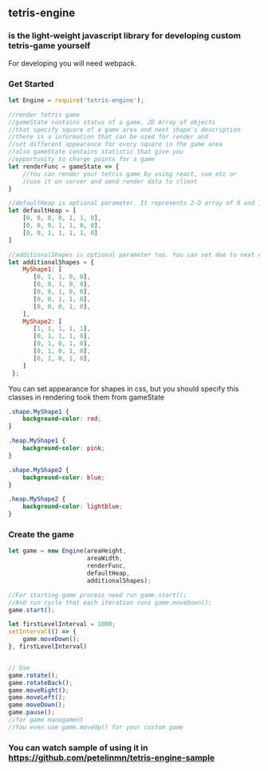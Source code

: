 ## tetris-engine 
### is the light-weight javascript library for developing custom tetris-game yourself

For developing you will need webpack.

### Get Started

```js
let Engine = require('tetris-engine');

//render tetris game
//gameState contains status of a game, 2D Array of objects 
//that specify square of a game area and next shape's description
//there is a information that can be used for render and 
//set different appearance for every square in the game area
//also gameState contains statistic that give you
//opportunity to charge points for a game
let renderFunc = gameState => {
    //You can render your tetris game by using react, vue etc or
    //use it on server and send render data to client
}

//defaultHeap is optional parameter. It represents 2-D array of 0 and 1. 
let defaultHeap = [
    [0, 0, 0, 0, 1, 1, 0],
    [0, 0, 0, 1, 1, 0, 0],
    [0, 0, 1, 1, 1, 1, 0]
]

//additionalShapes is optional parameter too. You can set due to next example:
let additionalShapes = {
    MyShape1: [
       [0, 1, 1, 0, 0],
       [0, 0, 1, 0, 0],
       [0, 0, 1, 0, 0],
       [0, 0, 1, 1, 0],
       [0, 0, 0, 1, 0],
    ],
    MyShape2: [
       [1, 1, 1, 1, 1],
       [0, 1, 1, 1, 0],
       [0, 1, 0, 1, 0],
       [0, 1, 0, 1, 0],
       [0, 1, 0, 1, 0],
    ]
 };
```

You can set appearance for shapes in css, 
but you should specify this classes in rendering took them from gameState

```css
.shape.MyShape1 {
    background-color: red;
}

.heap.MyShape1 {
    background-color: pink;
}

.shape.MyShape2 {
    background-color: blue;
}

.heap.MyShape2 {
    background-color: lightblue;
}
```

### Create the game
```js
let game = new Engine(areaHeight, 
                      areaWidth, 
                      renderFunc, 
                      defaultHeap, 
                      additionalShapes);

//For starting game process need run game.start();
//And run cycle that each iteration runs game.moveDown();
game.start();

let firstLevelInterval = 1000;
setInterval(() => {
    game.moveDown();
}, firstLevelInterval)


// Use
game.rotate();
game.rotateBack();
game.moveRight();
game.moveLeft(); 
game.moveDown();
game.pause();
//for game managament
//You even use game.moveUp() for your custom game
```

### You can watch sample of using it in https://github.com/petelinmn/tetris-engine-sample